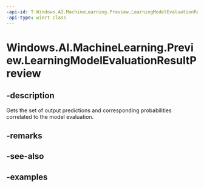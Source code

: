 ```yaml
---
-api-id: T:Windows.AI.MachineLearning.Preview.LearningModelEvaluationResultPreview
-api-type: winrt class
---
```


<!-- Class syntax.
public class LearningModelEvaluationResultPreview : ILearningModelEvaluationResultPreview
-->

# Windows.AI.MachineLearning.Preview.LearningModelEvaluationResultPreview

## -description
Gets the set of output predictions and corresponding probabilities correlated to the model evaluation.

## -remarks

## -see-also

## -examples


